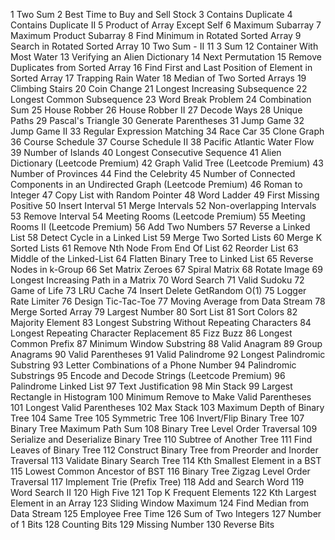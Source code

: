 	
1	Two Sum
2	Best Time to Buy and Sell Stock
3	Contains Duplicate
4	Contains Duplicate II
5	Product of Array Except Self
6	Maximum Subarray
7	Maximum Product Subarray
8	Find Minimum in Rotated Sorted Array
9	Search in Rotated Sorted Array
10	Two Sum - II
11	3 Sum
12	Container With Most Water
13	Verifying an Alien Dictionary
14	Next Permutation
15	Remove Duplicates from Sorted Array
16	Find First and Last Position of Element in Sorted Array
17	Trapping Rain Water
18	Median of Two Sorted Arrays
19	Climbing Stairs
20	Coin Change
21	Longest Increasing Subsequence
22	Longest Common Subsequence
23	Word Break Problem
24	Combination Sum
25	House Robber
26	House Robber II
27	Decode Ways
28	Unique Paths
29	Pascal's Triangle
30	Generate Parentheses
31	Jump Game
32	Jump Game II
33	Regular Expression Matching
34	Race Car
35	Clone Graph
36	Course Schedule
37	Course Schedule II
38	Pacific Atlantic Water Flow
39	Number of Islands
40	Longest Consecutive Sequence
41	Alien Dictionary (Leetcode Premium)
42	Graph Valid Tree (Leetcode Premium)
43	Number of Provinces
44	Find the Celebrity
45	Number of Connected Components in an Undirected Graph (Leetcode Premium)
46	Roman to Integer
47	Copy List with Random Pointer
48	Word Ladder
49	First Missing Positive
50	Insert Interval
51	Merge Intervals
52	Non-overlapping Intervals
53	Remove Interval
54	Meeting Rooms (Leetcode Premium)
55	Meeting Rooms II (Leetcode Premium)
56	Add Two Numbers
57	Reverse a Linked List
58	Detect Cycle in a Linked List
59	Merge Two Sorted Lists
60	Merge K Sorted Lists
61	Remove Nth Node From End Of List
62	Reorder List
63	Middle of the Linked-List
64	Flatten Binary Tree to Linked List
65	Reverse Nodes in k-Group
66	Set Matrix Zeroes
67	Spiral Matrix
68	Rotate Image
69	Longest Increasing Path in a Matrix
70	Word Search
71	Valid Sudoku
72	Game of Life
73	LRU Cache
74	Insert Delete GetRandom O(1)
75	Logger Rate Limiter
76	Design Tic-Tac-Toe
77	Moving Average from Data Stream
78	Merge Sorted Array
79	Largest Number
80	Sort List
81	Sort Colors
82	Majority Element
83	Longest Substring Without Repeating Characters
84	Longest Repeating Character Replacement
85	Fizz Buzz
86	Longest Common Prefix
87	Minimum Window Substring
88	Valid Anagram
89	Group Anagrams
90	Valid Parentheses
91	Valid Palindrome
92	Longest Palindromic Substring
93	Letter Combinations of a Phone Number
94	Palindromic Substrings
95	Encode and Decode Strings (Leetcode Premium)
96	Palindrome Linked List
97	Text Justification
98	Min Stack
99	Largest Rectangle in Histogram
100	Minimum Remove to Make Valid Parentheses
101	Longest Valid Parentheses
102	Max Stack
103	Maximum Depth of Binary Tree
104	Same Tree
105	Symmetric Tree
106	Invert/Flip Binary Tree
107	Binary Tree Maximum Path Sum
108	Binary Tree Level Order Traversal
109	Serialize and Deserialize Binary Tree
110	Subtree of Another Tree
111	Find Leaves of Binary Tree
112	Construct Binary Tree from Preorder and Inorder Traversal
113	Validate Binary Search Tree
114	Kth Smallest Element in a BST
115	Lowest Common Ancestor of BST
116	Binary Tree Zigzag Level Order Traversal
117	Implement Trie (Prefix Tree)
118	Add and Search Word
119	Word Search II
120	High Five
121	Top K Frequent Elements
122	Kth Largest Element in an Array
123	Sliding Window Maximum
124	Find Median from Data Stream
125	Employee Free Time
126	Sum of Two Integers
127	Number of 1 Bits
128	Counting Bits
129	Missing Number
130	Reverse Bits
